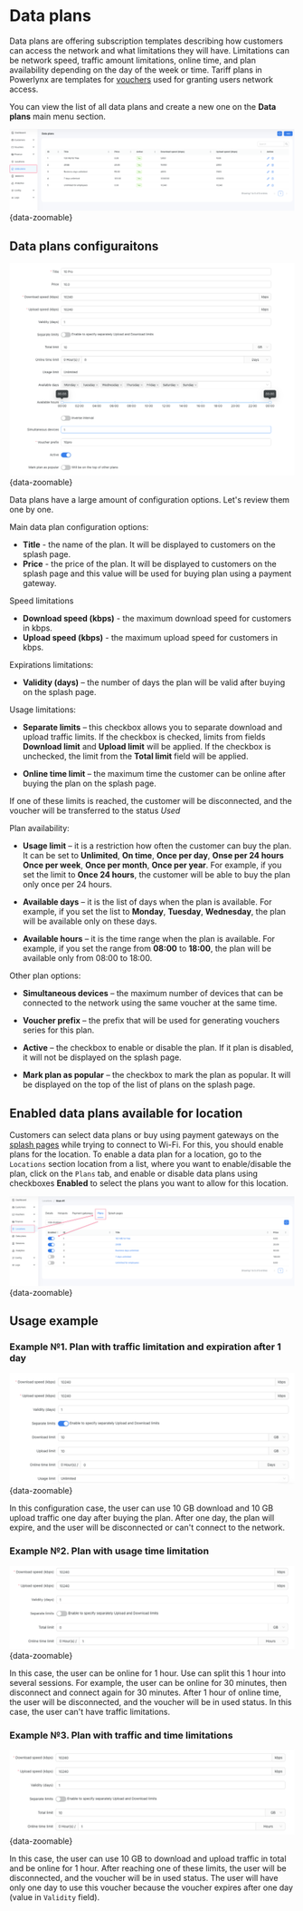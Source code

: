 # Data plans

Data plans are offering subscription templates describing how customers can access the network and what limitations they will have.
Limitations can be network speed, traffic amount limitations, online time, and plan availability depending on the day of the week or time. 
Tariff plans in Powerlynx are templates for [vouchers](/system/vouchers.md) used for granting users network access.

You can view the list of all data plans and create a new one on the **Data plans** main menu section.

![Data plans](images/data-plans-section.png){data-zoomable}

## Data plans configuraitons

![Data plan configs](images/data-plan-configs.png){data-zoomable}

Data plans have a large amount of configuration options. Let's review them one by one.

Main data plan configuration options:

* **Title** - the name of the plan. It will be displayed to customers on the splash page.
* **Price** - the price of the plan. It will be displayed to customers on the splash page and this value will be used for buying plan using a payment gateway.

Speed limitations

* **Download speed (kbps)** - the maximum download speed for customers in kbps.
* **Upload speed (kbps)** - the maximum upload speed for customers in kbps.

Expirations limitations:

* **Validity (days)** – the number of days the plan will be valid after buying on the splash page.

Usage limitations:

* **Separate limits** – this checkbox allows you to separate download and upload traffic limits. If the checkbox is checked, limits from fields **Download limit** and **Upload limit** will be applied. If the checkbox is unchecked, the limit from the **Total limit** field will be applied.

* **Online time limit** – the maximum time the customer can be online after buying the plan on the splash page.

If one of these limits is reached, the customer will be disconnected, and the voucher will be transferred to the status *Used*

Plan availability:

* **Usage limit** – it is a restriction how often the customer can buy the plan. It can be set to **Unlimited**, **On time**, **Once per day**, **Onse per 24 hours** **Once per week**, **Once per month**, **Once per year**. For example, if you set the limit to **Once 24 hours**, the customer will be able to buy the plan only once per 24 hours.

* **Available days** – it is the list of days when the plan is available. For example, if you set the list to **Monday**, **Tuesday**, **Wednesday**, the plan will be available only on these days.

* **Available hours** – it is the time range when the plan is available. For example, if you set the range from **08:00** to **18:00**, the plan will be available only from 08:00 to 18:00.

Other plan options:

* **Simultaneous devices** – the maximum number of devices that can be connected to the network using the same voucher at the same time.

* **Voucher prefix** – the prefix that will be used for generating vouchers series for this plan.

* **Active** – the checkbox to enable or disable the plan. If it plan is disabled, it will not be displayed on the splash page.

* **Mark plan as popular** – the checkbox to mark the plan as popular. It will be displayed on the top of the list of plans on the splash page.

## Enabled data plans available for location

Customers can select data plans or buy using payment gateways on the [splash pages](/system/splash-pages.md) while trying to connect to Wi-Fi. For this, you should enable plans for the location.
To enable a data plan for a location, go to the ```Locations``` section location from a list, where you want to enable/disable the plan, click on the ```Plans``` tab, and enable or disable data plans using checkboxes **Enabled** to select the plans you want to allow for this location.

![Select plans for locations](images/select-plans-for-locations.png){data-zoomable}

## Usage example

### Example №1. Plan with traffic limitation and expiration after 1 day

![Example 1](images/exmple-expire-after-1-day.png){data-zoomable}

In this configuration case, the user can use 10 GB download and 10 GB upload traffic one day after buying the plan. After one day, the plan will expire, and the user will be disconnected or can't connect to the network.

### Example №2. Plan with usage time limitation

![Example 2](images/used-after-1h-online.png){data-zoomable}

In this case, the user can be online for 1 hour. Use can split this 1 hour into several sessions. For example, the user can be online for 30 minutes, then disconnect and connect again for 30 minutes. After 1 hour of online time, the user will be disconnected, and the voucher will be in used status. In this case, the user can't have traffic limitations.

### Example №3. Plan with traffic and time limitations

![Example 3](images/traffic-and-time-limitations.png){data-zoomable}

In this case, the user can use 10 GB to download and upload traffic in total and be online for 1 hour. After reaching one of these limits, the user will be disconnected, and the voucher will be in used status. The user will have only one day to use this voucher because the voucher expires after one day (value in `Validity` field).
